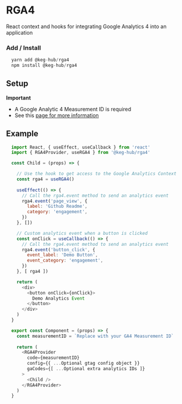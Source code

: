 # RGA4
React context and hooks for integrating Google Analytics 4 into an application

### Add / Install

```js
  yarn add @keg-hub/rga4
  npm install @keg-hub/rga4
```

## Setup

**Important**
* A Google Analytic 4 Measurement ID is required
* See this [page for more information](https://support.google.com/analytics/answer/9306384?visit_id=637436678402332999-753716772&rd=1)


## Example

  ```javascript
    import React, { useEffect, useCallback } from 'react'
    import { RGA4Provider, useRGA4 } from '@keg-hub/rga4'

    const Child = (props) => {

      // Use the hook to get access to the Google Analytics Context
      const rga4 = useRGA4()
      
      useEffect(() => {
        // Call the rga4.event method to send an analytics event
        rga4.event('page_view', {
          label: 'Github Readme',
          category: 'engagement',
        })
      }, [])

      // Custom analytics event when a button is clicked
      const onClick = useCallback(() => {
        // Call the rga4.event method to send an analytics event
        rga4.event('button_click', {
          event_label: 'Demo Button',
          event_category: 'engagement',
        })
      }, [ rga4 ])

      return (
        <div>
          <button onClick={onClick}>
            Demo Analytics Event
          </button>
        </div>
      )
    }

    export const Component = (props) => {
      const measurementID = `Replace with your GA4 Measurement ID`
      
      return (
        <RGA4Provider
          code={measurementID}
          config={{ ...Optional gtag config object }}
          gaCodes={[ ...Optional extra analytics IDs ]}
        >
          <Child />
        </RGA4Provider>
      )
    }
  ```

